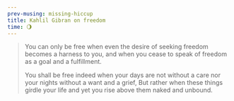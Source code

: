 ```yaml
--- 
prev-musing: missing-hiccup
title: Kahlil Gibran on freedom
time: 🌖
---
```

> You can only be free when even the
> desire of seeking freedom becomes a 
> harness to you, and when you cease 
> to speak of freedom as a goal and a
> fulfillment. 
> 
> You shall be free indeed when your 
> days are not without a care nor your 
> nights without a want and a grief,
> But rather when these things girdle 
> your life and yet you rise above them 
> naked and unbound. 
